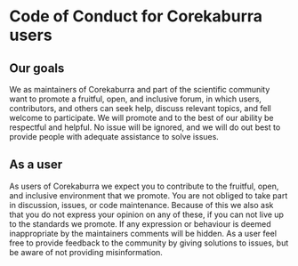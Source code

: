 # Code of Conduct for Corekaburra users


## Our goals
We as maintainers of Corekaburra and part of the scientific community want to promote a fruitful, open, and inclusive forum, in which users, contributors, and others can seek help, discuss relevant topics, and fell welcome to participate. We will promote and to the best of our ability be respectful and helpful. No issue will be ignored, and we will do out best to provide people with adequate assistance to solve issues.

## As a user
As users of Corekaburra we expect you to contribute to the fruitful, open, and inclusive environment that we promote. You are not obliged to take part in discussion, issues, or code maintenance. Because of this we also ask that you do not express your opinion on any of these, if you can not live up to the standards we promote. If any expression or behaviour is deemed inappropriate by the maintainers comments will be hidden. As a user feel free to provide feedback to the community by giving solutions to issues, but be aware of not providing misinformation.
